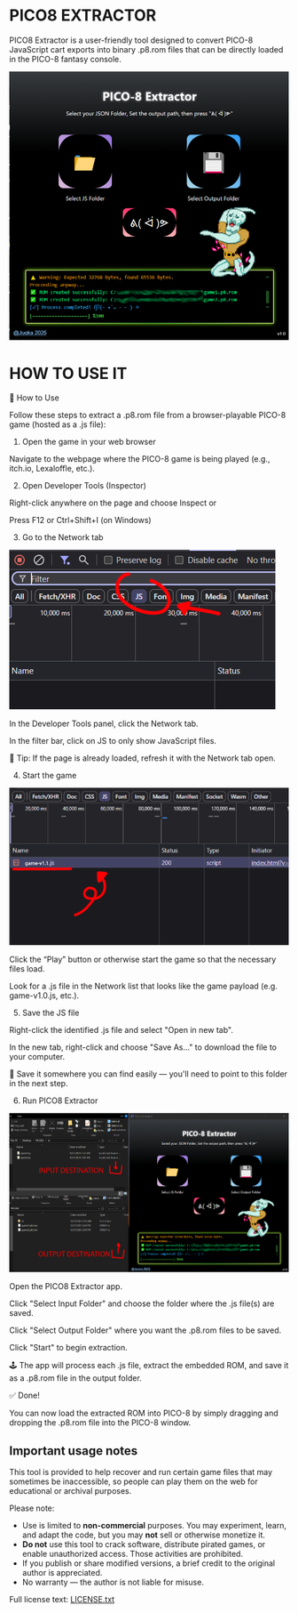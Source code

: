 # PICO8 EXTRACTOR

PICO8 Extractor is a user-friendly tool designed to convert PICO-8 JavaScript cart exports into binary .p8.rom files that can be directly loaded in the PICO-8 fantasy console.

![Main](images/view.png)

# HOW TO USE IT

📘 How to Use

Follow these steps to extract a .p8.rom file from a browser-playable PICO-8 game (hosted as a .js file):

1. Open the game in your web browser

Navigate to the webpage where the PICO-8 game is being played (e.g., itch.io, Lexaloffle, etc.).

2. Open Developer Tools (Inspector)

Right-click anywhere on the page and choose Inspect
or

Press F12 or Ctrl+Shift+I (on Windows)

3. Go to the Network tab

![NetworkTab](images/filter.png)

In the Developer Tools panel, click the Network tab.

In the filter bar, click on JS to only show JavaScript files.

📌 Tip: If the page is already loaded, refresh it with the Network tab open.

4. Start the game

![NetworkTab](images/save.png)

Click the “Play” button or otherwise start the game so that the necessary files load.

Look for a .js file in the Network list that looks like the game payload (e.g. game-v1.0.js, etc.).

5. Save the JS file

Right-click the identified .js file and select "Open in new tab".

In the new tab, right-click and choose "Save As..." to download the file to your computer.

📂 Save it somewhere you can find easily — you'll need to point to this folder in the next step.

6. Run PICO8 Extractor

![NetworkTab](images/process.png)

Open the PICO8 Extractor app.

Click "Select Input Folder" and choose the folder where the .js file(s) are saved.

Click "Select Output Folder" where you want the .p8.rom files to be saved.

Click "Start" to begin extraction.

🕹️ The app will process each .js file, extract the embedded ROM, and save it as a .p8.rom file in the output folder.

✅ Done!

You can now load the extracted ROM into PICO-8 by simply dragging and dropping the .p8.rom file into the PICO-8 window.

## Important usage notes

This tool is provided to help recover and run certain game files that may sometimes be inaccessible, so people can play them on the web for educational or archival purposes.

Please note:
- Use is limited to **non-commercial** purposes. You may experiment, learn, and adapt the code, but you may **not** sell or otherwise monetize it.
- **Do not** use this tool to crack software, distribute pirated games, or enable unauthorized access. Those activities are prohibited.
- If you publish or share modified versions, a brief credit to the original author is appreciated.
- No warranty — the author is not liable for misuse.

Full license text: [LICENSE.txt](./LICENSE.txt)
